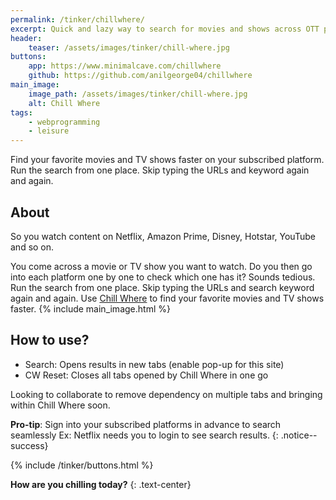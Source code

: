 ```yaml
---
permalink: /tinker/chillwhere/
excerpt: Quick and lazy way to search for movies and shows across OTT platforms
header:
    teaser: /assets/images/tinker/chill-where.jpg
buttons:
    app: https://www.minimalcave.com/chillwhere
    github: https://github.com/anilgeorge04/chillwhere
main_image:
    image_path: /assets/images/tinker/chill-where.jpg
    alt: Chill Where
tags:
    - webprogramming
    - leisure
---
```

Find your favorite movies and TV shows faster on your subscribed platform. Run the search from one place. Skip typing the URLs and keyword again and again.

## About
So you watch content on Netflix, Amazon Prime, Disney, Hotstar, YouTube and so on.

You come across a movie or TV show you want to watch. Do you then go into each platform one by one to check which one has it? Sounds tedious. Run the search from one place. Skip typing the URLs and search keyword again and again. Use [Chill Where](https://www.minimalcave.com/chillwhere) to find your favorite movies and TV shows faster.
{% include main_image.html %}

## How to use?

- Search: Opens results in new tabs (enable pop-up for this site)
- CW Reset: Closes all tabs opened by Chill Where in one go

Looking to collaborate to remove dependency on multiple tabs and bringing within Chill Where soon.

**Pro-tip**: Sign into your subscribed platforms in advance to search seamlessly Ex: Netflix needs you to login to see search results.
{: .notice--success}

{% include /tinker/buttons.html %}

**How are you chilling today?**
{: .text-center}